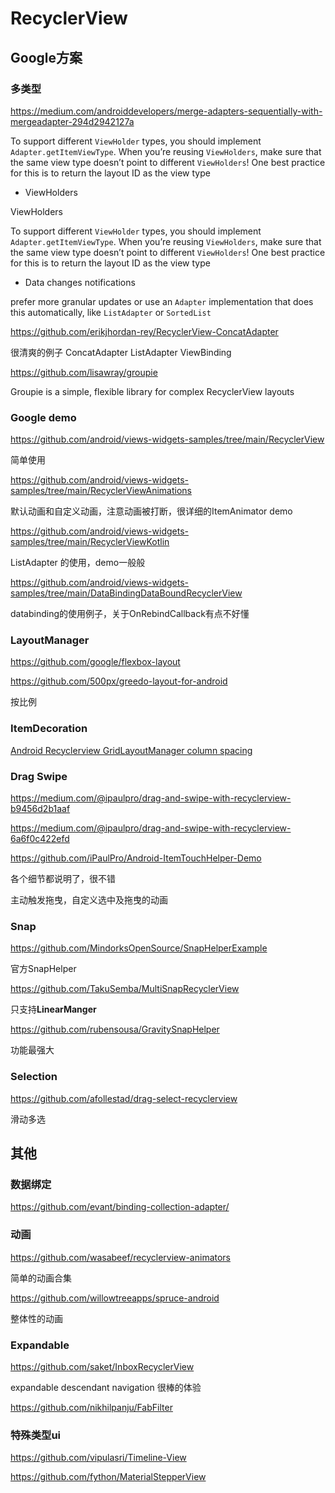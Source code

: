 # RecyclerView

## Google方案

### 多类型

https://medium.com/androiddevelopers/merge-adapters-sequentially-with-mergeadapter-294d2942127a

To support different `ViewHolder` types, you should implement `Adapter.getItemViewType`. When you’re reusing `ViewHolders`, make sure that the same view type doesn’t point to different `ViewHolders`! One best practice for this is to return the layout ID as the view type

+ ViewHolders

ViewHolders

To support different `ViewHolder` types, you should implement `Adapter.getItemViewType`. When you’re reusing `ViewHolders`, make sure that the same view type doesn’t point to different `ViewHolders`! One best practice for this is to return the layout ID as the view type

+ Data changes notifications

prefer more granular updates or use an `Adapter` implementation that does this automatically, like `ListAdapter` or `SortedList`

https://github.com/erikjhordan-rey/RecyclerView-ConcatAdapter

很清爽的例子 ConcatAdapter ListAdapter ViewBinding

https://github.com/lisawray/groupie

Groupie is a simple, flexible library for complex RecyclerView layouts

### Google demo

https://github.com/android/views-widgets-samples/tree/main/RecyclerView

简单使用

https://github.com/android/views-widgets-samples/tree/main/RecyclerViewAnimations

默认动画和自定义动画，注意动画被打断，很详细的ItemAnimator demo

https://github.com/android/views-widgets-samples/tree/main/RecyclerViewKotlin

ListAdapter 的使用，demo一般般

https://github.com/android/views-widgets-samples/tree/main/DataBindingDataBoundRecyclerView

databinding的使用例子，关于OnRebindCallback有点不好懂

### LayoutManager

https://github.com/google/flexbox-layout

https://github.com/500px/greedo-layout-for-android

按比例

### ItemDecoration

[Android Recyclerview GridLayoutManager column spacing](https://stackoverflow.com/questions/28531996/android-recyclerview-gridlayoutmanager-column-spacing/30701422#30701422)

### Drag Swipe

https://medium.com/@ipaulpro/drag-and-swipe-with-recyclerview-b9456d2b1aaf

https://medium.com/@ipaulpro/drag-and-swipe-with-recyclerview-6a6f0c422efd

https://github.com/iPaulPro/Android-ItemTouchHelper-Demo

各个细节都说明了，很不错

主动触发拖曳，自定义选中及拖曳的动画

### Snap

https://github.com/MindorksOpenSource/SnapHelperExample

官方SnapHelper

https://github.com/TakuSemba/MultiSnapRecyclerView

只支持**LinearManger**

https://github.com/rubensousa/GravitySnapHelper

功能最强大

### Selection



https://github.com/afollestad/drag-select-recyclerview

滑动多选

## 其他

### 数据绑定

https://github.com/evant/binding-collection-adapter/

### 动画

https://github.com/wasabeef/recyclerview-animators

简单的动画合集

https://github.com/willowtreeapps/spruce-android

整体性的动画

### Expandable

https://github.com/saket/InboxRecyclerView

expandable descendant navigation 很棒的体验

https://github.com/nikhilpanju/FabFilter

### 特殊类型ui

https://github.com/vipulasri/Timeline-View

https://github.com/fython/MaterialStepperView
